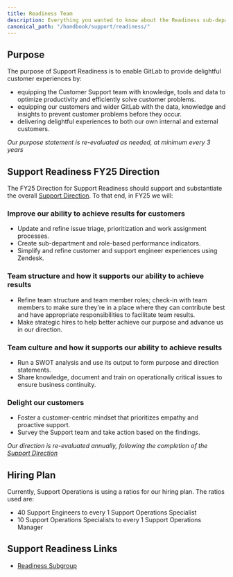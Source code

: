 ```yaml
---
title: Readiness Team
description: Everything you wanted to know about the Readiness sub-department
canonical_path: "/handbook/support/readiness/"
---
```


## Purpose

The purpose of Support Readiness is to enable GitLab to provide delightful customer experiences by:

- equipping the Customer Support team with knowledge, tools and data to optimize productivity and efficiently solve customer problems.
- equipping our customers and wider GitLab with the data, knowledge and insights to prevent customer problems before they occur.
- delivering delightful experiences to both our own internal and external customers.

*Our purpose statement is re-evaluated as needed, at minimum every 3 years*

## Support Readiness FY25 Direction

The FY25 Direction for Support Readiness should support and substantiate the overall [Support Direction](/handbook/support/#fy25-direction). To that end, in FY25 we will:

### Improve our ability to achieve results for customers

- Update and refine issue triage, prioritization and work assignment processes.
- Create sub-department and role-based performance indicators.
- Simplify and refine customer and support engineer experiences using Zendesk.

### Team structure and how it supports our ability to achieve results

- Refine team structure and team member roles; check-in with team members to make sure they're in a place where they can contribute best and have appropriate responsibilities to facilitate team results.
- Make strategic hires to help better achieve our purpose and advance us in our direction.

### Team culture and how it supports our ability to achieve results

- Run a SWOT analysis and use its output to form purpose and direction statements.
- Share knowledge, document and train on operationally critical issues to ensure business continuity.

### Delight our customers

- Foster a customer-centric mindset that prioritizes empathy and proactive support.
- Survey the Support team and take action based on the findings.

*Our direction is re-evaluated annually, following the completion of the [Support Direction](/handbook/support/#fy25-direction)*

## Hiring Plan

Currently, Support Operations is using a ratios for our hiring plan. The ratios
used are:

- 40 Support Engineers to every 1 Support Operations Specialist
- 10 Support Operations Specialists to every 1 Support Operations Manager

## Support Readiness Links

- [Readiness Subgroup](https://gitlab.com/gitlab-com/support/readiness)
